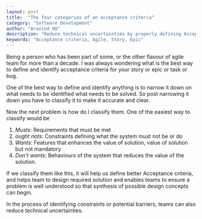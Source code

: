 ```yaml
---
layout: post
title:  "The four categories of an acceptance criteria"
category: "Software Development"
author: "Aravind HU"
description: "Reduce technical uncertainties by properly defining Acceptance Criteria"
keywords: "Acceptance criteria, Agile, Story, Epic"
---
```


Being a person who has been part of some, or the other flavour of agile team for more than a decade. 
I was always wondering what is the best way to define and identify acceptance criteria for your story or epic or task or bug.

One of the best way to define and identify anything is to narrow it down on what needs to be identified what needs to be solved. 
So post narrowing it down you have to classify it to make it accurate and clear. 

Now the next problem is how do I classify them. One of the easiest way to classify would be 

1. _Musts_: Requirements that must be met 
2. _ought nots_: Constraints defining what the system must not be or do
3. _Wants_: Features that enhances the value of solution, value of solution but not mandatory
4. _Don't wants_: Behaviours of the system that reduces the value of the solution. 

If we classify them like this, it will help us define better Acceptance criteria, and helps team to 
design required solution and enables teams to ensure a problem is well understood so that synthesis of possible design concepts can begin.

In the process of identifying constraints or potential barriers, teams can also reduce technical uncertainties.   


 